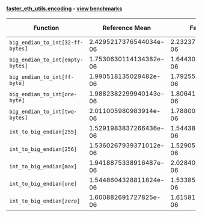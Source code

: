 #### [faster_eth_utils.encoding](https://github.com/BobTheBuidler/faster-eth-utils/blob/BobTheBuidler-patch-4/faster_eth_utils/encoding.py) - [view benchmarks](https://github.com/BobTheBuidler/faster-eth-utils/blob/BobTheBuidler-patch-4/benchmarks/test_encoding_benchmarks.py)

| Function | Reference Mean | Faster Mean | % Change | Speedup (%) | x Faster | Faster |
|----------|---------------|-------------|----------|-------------|----------|--------|
| `big_endian_to_int[32-ff-bytes]` | 2.4295217376544034e-06 | 2.2323787642445118e-06 | 8.11% | 8.83% | 1.09x | ✅ |
| `big_endian_to_int[empty-bytes]` | 1.7530630114134382e-06 | 1.644305061491563e-06 | 6.20% | 6.61% | 1.07x | ✅ |
| `big_endian_to_int[ff-byte]` | 1.990518135029482e-06 | 1.7925580806396723e-06 | 9.95% | 11.04% | 1.11x | ✅ |
| `big_endian_to_int[one-byte]` | 1.9882382299940143e-06 | 1.8064189311825927e-06 | 9.14% | 10.07% | 1.10x | ✅ |
| `big_endian_to_int[two-bytes]` | 2.011005980983914e-06 | 1.7880034479006546e-06 | 11.09% | 12.47% | 1.12x | ✅ |
| `int_to_big_endian[255]` | 1.5291983837266436e-06 | 1.5443826906615036e-06 | -0.99% | -0.98% | 0.99x | ❌ |
| `int_to_big_endian[256]` | 1.5360267939371012e-06 | 1.5290503262696603e-06 | 0.45% | 0.46% | 1.00x | ✅ |
| `int_to_big_endian[max]` | 1.9418875338916487e-06 | 2.028400778816613e-06 | -4.46% | -4.27% | 0.96x | ❌ |
| `int_to_big_endian[one]` | 1.5448604328811824e-06 | 1.5338513859760348e-06 | 0.71% | 0.72% | 1.01x | ✅ |
| `int_to_big_endian[zero]` | 1.600882691727825e-06 | 1.615811850142958e-06 | -0.93% | -0.92% | 0.99x | ❌ |
